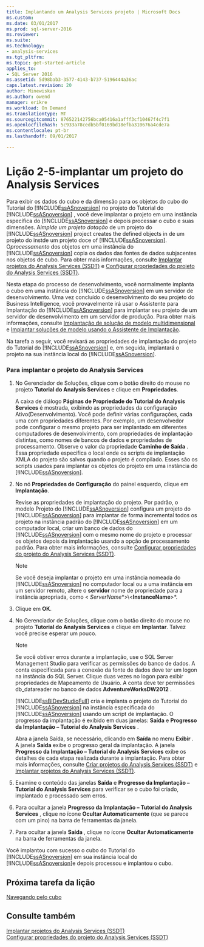 ```yaml
---
title: Implantando um Analysis Services projeto | Microsoft Docs
ms.custom: 
ms.date: 03/01/2017
ms.prod: sql-server-2016
ms.reviewer: 
ms.suite: 
ms.technology:
- analysis-services
ms.tgt_pltfrm: 
ms.topic: get-started-article
applies_to:
- SQL Server 2016
ms.assetid: 5d98bab3-3577-4143-b737-5196444a36ac
caps.latest.revision: 20
author: Minewiskan
ms.author: owend
manager: erikre
ms.workload: On Demand
ms.translationtype: MT
ms.sourcegitcommit: 876522142756bca05416a1afff3cf10467f4c7f1
ms.openlocfilehash: 5c933a78cedb5bf0169bd18efba310676a4cde7a
ms.contentlocale: pt-br
ms.lasthandoff: 09/01/2017

---
```

# <a name="lesson-2-5---deploying-an-analysis-services-project"></a>Lição 2-5-implantar um projeto do Analysis Services
Para exibir os dados do cubo e da dimensão para os objetos do cubo do Tutorial do [!INCLUDE[ssASnoversion](../includes/ssasnoversion-md.md)] no projeto do Tutorial do [!INCLUDE[ssASnoversion](../includes/ssasnoversion-md.md)] , você deve implantar o projeto em uma instância específica do [!INCLUDE[ssASnoversion](../includes/ssasnoversion-md.md)] e depois processar o cubo e suas dimensões. A*implde um projeto dotação* de um projeto do [!INCLUDE[ssASnoversion](../includes/ssasnoversion-md.md)] project creates the defined objects in de um projeto do instde um projeto doce of [!INCLUDE[ssASnoversion](../includes/ssasnoversion-md.md)]. O*processamento* dos objetos em uma instância do [!INCLUDE[ssASnoversion](../includes/ssasnoversion-md.md)] copia os dados das fontes de dados subjacentes nos objetos de cubo. Para obter mais informações, consulte [Implantar projetos do Analysis Services &#40;SSDT&#41;](../analysis-services/multidimensional-models/deploy-analysis-services-projects-ssdt.md) e [Configurar propriedades do projeto do Analysis Services &#40;SSDT&#41;](../analysis-services/multidimensional-models/configure-analysis-services-project-properties-ssdt.md).  
  
Nesta etapa do processo de desenvolvimento, você normalmente implanta o cubo em uma instância do [!INCLUDE[ssASnoversion](../includes/ssasnoversion-md.md)] em um servidor de desenvolvimento. Uma vez concluído o desenvolvimento do seu projeto do Business Intelligence, você provavelmente irá usar o Assistente para Implantação do [!INCLUDE[ssASnoversion](../includes/ssasnoversion-md.md)] para implantar seu projeto de um servidor de desenvolvimento em um servidor de produção. Para obter mais informações, consulte [Implantação de solução de modelo multidimensional](../analysis-services/multidimensional-models/multidimensional-model-solution-deployment.md) e [Implantar soluções de modelo usando o Assistente de Implantação](../analysis-services/multidimensional-models/deploy-model-solutions-using-the-deployment-wizard.md).  
  
Na tarefa a seguir, você revisará as propriedades de implantação do projeto do Tutorial do [!INCLUDE[ssASnoversion](../includes/ssasnoversion-md.md)] e, em seguida, implantará o projeto na sua instância local do [!INCLUDE[ssASnoversion](../includes/ssasnoversion-md.md)].  
  
### <a name="to-deploy-the-analysis-services-project"></a>Para implantar o projeto do Analysis Services  
  
1.  No Gerenciador de Soluções, clique com o botão direito do mouse no projeto **Tutorial do Analysis Services** e clique em **Propriedades**.  
  
    A caixa de diálogo **Páginas de Propriedade do Tutorial do Analysis Services** é mostrada, exibindo as propriedades da configuração Ativo(Desenvolvimento). Você pode definir várias configurações, cada uma com propriedades diferentes. Por exemplo, um desenvolvedor pode configurar o mesmo projeto para ser implantado em diferentes computadores de desenvolvimento, com propriedades de implantação distintas, como nomes de bancos de dados e propriedades de processamento. Observe o valor da propriedade **Caminho de Saída** . Essa propriedade especifica o local onde os scripts de implantação XMLA do projeto são salvos quando o projeto é compilado. Esses são os scripts usados para implantar os objetos do projeto em uma instância do [!INCLUDE[ssASnoversion](../includes/ssasnoversion-md.md)].  
  
2.  No nó **Propriedades de Configuração** do painel esquerdo, clique em **Implantação**.  
  
    Revise as propriedades de implantação do projeto. Por padrão, o modelo Projeto do [!INCLUDE[ssASnoversion](../includes/ssasnoversion-md.md)] configura um projeto do [!INCLUDE[ssASnoversion](../includes/ssasnoversion-md.md)] para implantar de forma incremental todos os projeto na instância padrão do [!INCLUDE[ssASnoversion](../includes/ssasnoversion-md.md)] em um computador local, criar um banco de dados do [!INCLUDE[ssASnoversion](../includes/ssasnoversion-md.md)] com o mesmo nome do projeto e processar os objetos depois da implantação usando a opção de processamento padrão. Para obter mais informações, consulte [Configurar propriedades do projeto do Analysis Services &#40;SSDT&#41;](../analysis-services/multidimensional-models/configure-analysis-services-project-properties-ssdt.md).  
  
    > [!NOTE]  
    > Se você deseja implantar o projeto em uma instância nomeada do [!INCLUDE[ssASnoversion](../includes/ssasnoversion-md.md)] no computador local ou a uma instância em um servidor remoto, altere o **servidor** nome de propriedade para a instância apropriada, como \<  *ServerName**>\\<**InstanceName**>*.  
  
3.  Clique em **OK**.  
  
4.  No Gerenciador de Soluções, clique com o botão direito do mouse no projeto **Tutorial do Analysis Services** e clique em **Implantar**. Talvez você precise esperar um pouco.  
  
    > [!NOTE]  
    > Se você obtiver erros durante a implantação, use o SQL Server Management Studio para verificar as permissões do banco de dados. A conta especificada para a conexão da fonte de dados deve ter um logon na instância do SQL Server. Clique duas vezes no logon para exibir propriedades de Mapeamento de Usuário. A conta deve ter permissões db_datareader no banco de dados **AdventureWorksDW2012** .  
  
    [!INCLUDE[ssBIDevStudioFull](../includes/ssbidevstudiofull-md.md)] cria e implanta o projeto do Tutorial do [!INCLUDE[ssASnoversion](../includes/ssasnoversion-md.md)] na instância especificada do [!INCLUDE[ssASnoversion](../includes/ssasnoversion-md.md)] usando um script de implantação. O progresso da implantação é exibido em duas janelas: **Saída** e **Progresso da Implantação – Tutorial do Analysis Services** .  
  
    Abra a janela Saída, se necessário, clicando em **Saída** no menu **Exibir** . A janela **Saída** exibe o progresso geral da implantação. A janela **Progresso da Implantação – Tutorial do Analysis Services** exibe os detalhes de cada etapa realizada durante a implantação. Para obter mais informações, consulte [Criar projetos do Analysis Services &#40;SSDT&#41;](../analysis-services/multidimensional-models/build-analysis-services-projects-ssdt.md) e [Implantar projetos do Analysis Services &#40;SSDT&#41;](../analysis-services/multidimensional-models/deploy-analysis-services-projects-ssdt.md).  
  
5.  Examine o conteúdo das janelas **Saída** e **Progresso da Implantação – Tutorial do Analysis Services** para verificar se o cubo foi criado, implantado e processado sem erros.  
  
6.  Para ocultar a janela **Progresso da Implantação – Tutorial do Analysis Services** , clique no ícone **Ocultar Automaticamente** (que se parece com um pino) na barra de ferramentas da janela.  
  
7.  Para ocultar a janela **Saída** , clique no ícone **Ocultar Automaticamente** na barra de ferramentas da janela.  
  
Você implantou com sucesso o cubo do Tutorial do [!INCLUDE[ssASnoversion](../includes/ssasnoversion-md.md)] em sua instância local do [!INCLUDE[ssASnoversion](../includes/ssasnoversion-md.md)]e depois processou e implantou o cubo.  
  
## <a name="next-task-in-lesson"></a>Próxima tarefa da lição  
[Navegando pelo cubo](../analysis-services/lesson-2-6-browsing-the-cube.md)  
  
## <a name="see-also"></a>Consulte também  
[Implantar projetos do Analysis Services &#40;SSDT&#41;](../analysis-services/multidimensional-models/deploy-analysis-services-projects-ssdt.md)  
[Configurar propriedades do projeto do Analysis Services &#40;SSDT&#41;](../analysis-services/multidimensional-models/configure-analysis-services-project-properties-ssdt.md)  
  
  
  

